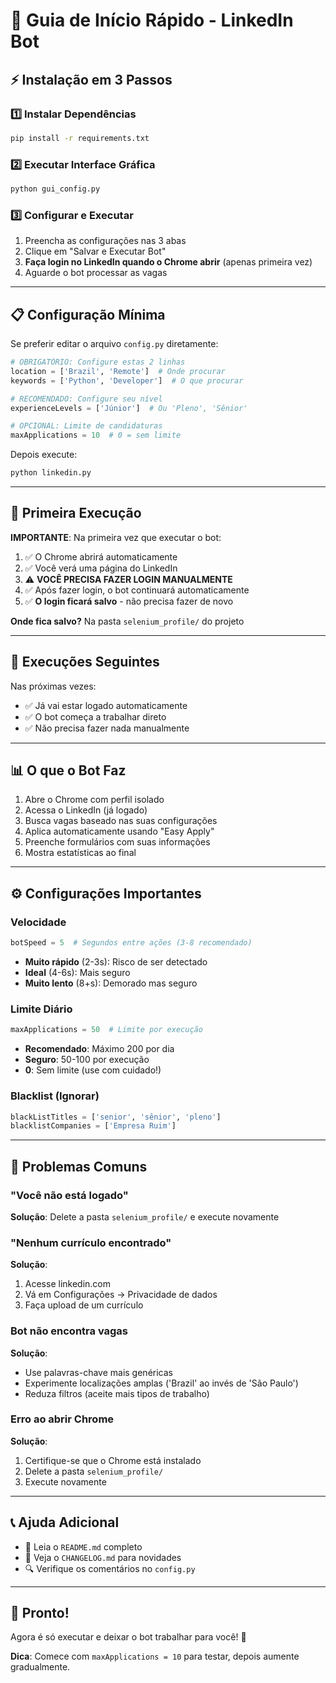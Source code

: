 # 🚀 Guia de Início Rápido - LinkedIn Bot

## ⚡ Instalação em 3 Passos

### 1️⃣ Instalar Dependências
```bash
pip install -r requirements.txt
```

### 2️⃣ Executar Interface Gráfica
```bash
python gui_config.py
```

### 3️⃣ Configurar e Executar
1. Preencha as configurações nas 3 abas
2. Clique em "Salvar e Executar Bot"
3. **Faça login no LinkedIn quando o Chrome abrir** (apenas primeira vez)
4. Aguarde o bot processar as vagas

---

## 📋 Configuração Mínima

Se preferir editar o arquivo `config.py` diretamente:

```python
# OBRIGATÓRIO: Configure estas 2 linhas
location = ['Brazil', 'Remote']  # Onde procurar
keywords = ['Python', 'Developer']  # O que procurar

# RECOMENDADO: Configure seu nível
experienceLevels = ['Júnior']  # Ou 'Pleno', 'Sênior'

# OPCIONAL: Limite de candidaturas
maxApplications = 10  # 0 = sem limite
```

Depois execute:
```bash
python linkedin.py
```

---

## 🎯 Primeira Execução

**IMPORTANTE**: Na primeira vez que executar o bot:

1. ✅ O Chrome abrirá automaticamente
2. ✅ Você verá uma página do LinkedIn
3. ⚠️ **VOCÊ PRECISA FAZER LOGIN MANUALMENTE**
4. ✅ Após fazer login, o bot continuará automaticamente
5. ✅ **O login ficará salvo** - não precisa fazer de novo

**Onde fica salvo?** Na pasta `selenium_profile/` do projeto

---

## 🔄 Execuções Seguintes

Nas próximas vezes:
- ✅ Já vai estar logado automaticamente
- ✅ O bot começa a trabalhar direto
- ✅ Não precisa fazer nada manualmente

---

## 📊 O que o Bot Faz

1. Abre o Chrome com perfil isolado
2. Acessa o LinkedIn (já logado)
3. Busca vagas baseado nas suas configurações
4. Aplica automaticamente usando "Easy Apply"
5. Preenche formulários com suas informações
6. Mostra estatísticas ao final

---

## ⚙️ Configurações Importantes

### Velocidade
```python
botSpeed = 5  # Segundos entre ações (3-8 recomendado)
```
- **Muito rápido** (2-3s): Risco de ser detectado
- **Ideal** (4-6s): Mais seguro
- **Muito lento** (8+s): Demorado mas seguro

### Limite Diário
```python
maxApplications = 50  # Limite por execução
```
- **Recomendado**: Máximo 200 por dia
- **Seguro**: 50-100 por execução
- **0**: Sem limite (use com cuidado!)

### Blacklist (Ignorar)
```python
blackListTitles = ['senior', 'sênior', 'pleno']
blacklistCompanies = ['Empresa Ruim']
```

---

## 🐛 Problemas Comuns

### "Você não está logado"
**Solução**: Delete a pasta `selenium_profile/` e execute novamente

### "Nenhum currículo encontrado"
**Solução**: 
1. Acesse linkedin.com
2. Vá em Configurações → Privacidade de dados
3. Faça upload de um currículo

### Bot não encontra vagas
**Solução**:
- Use palavras-chave mais genéricas
- Experimente localizações amplas ('Brazil' ao invés de 'São Paulo')
- Reduza filtros (aceite mais tipos de trabalho)

### Erro ao abrir Chrome
**Solução**:
1. Certifique-se que o Chrome está instalado
2. Delete a pasta `selenium_profile/`
3. Execute novamente

---

## 📞 Ajuda Adicional

- 📖 Leia o `README.md` completo
- 📝 Veja o `CHANGELOG.md` para novidades
- 🔍 Verifique os comentários no `config.py`

---

## 🎉 Pronto!

Agora é só executar e deixar o bot trabalhar para você! 🤖

**Dica**: Comece com `maxApplications = 10` para testar, depois aumente gradualmente.
